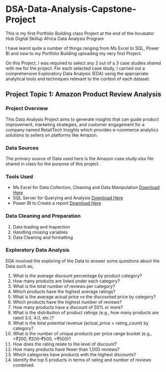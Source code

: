 # DSA-Data-Analysis-Capstone-Project

This is my first Portfolio Building class Project at the end of the Incubator Hub Digital Skillup Africa Data Analysis Program

I have learnt quite a number of things ranging from Ms Excel to SQL, Power BI and now to my Portfolio Building uploading my very first Project.

On this Project, I was required to select any 2 out of a 3 case studies shared with me for the project. 
For each selected case study, I carried out a comprehensive Exploratory Data Analysis (EDA) using the appropriate analytical tools and techniques relevant to the context of each dataset.

## Project Topic 1: Amazon Product Review Analysis

### Project Overview
 
This Data Analysis Project aims to generate insights that can guide product improvement, marketing strategies, and customer engagement for a company named RetailTech Insights which provides e-commerce analytics solutions to sellers on platforms like Amazon.

### Data Sources

The primary source of Data used here is the Amazon case study.xlsx file shared in class for the purpose of this project.

### Tools Used

- Ms Excel for Data Collection, Cleaning and Data Manipulation [Download Here](https://microsoft-excel.en.softonic.com/)
- SQL Server for Querying and Analysis [Download Here](https://learn.microsoft.com/en-us/ssms/install/install)
- Power BI to Create a report [Download Here](https://www.microsoft.com/en-us/power-platform/products/power-bi/downloads)

 ### Data Cleaning and Preparation

 1. Data loading and Inspection
 2. Handling missing variables
 3. Data Cleaning and formatting

### Exploratory Data Analysis

EDA involved the exploring of the Data to answer some questions about the Data such as;
1. What is the average discount percentage by product category? 
2. How many products are listed under each category? 
3. What is the total number of reviews per category?  
4. Which products have the highest average ratings? 
5. What is the average actual price vs the discounted price by category? 
6. Which products have the highest number of reviews? 
7. How many products have a discount of 50% or more? 
8. What is the distribution of product ratings (e.g., how many products are rated 3.0, 
4.0, etc.)? 
9. What is the total potential revenue (actual_price × rating_count) by category? 
10. What is the number of unique products per price range bucket (e.g., <₹200, 
₹200–₹500, >₹500)? 
11. How does the rating relate to the level of discount? 
12. How many products have fewer than 1,000 reviews? 
13. Which categories have products with the highest discounts? 
14. Identify the top 5 products in terms of rating and number of reviews combined.
